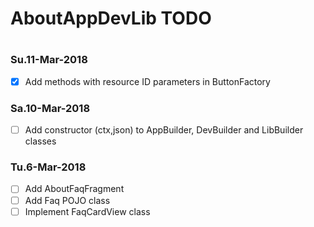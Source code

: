 #
# AboutAppDevLib TODO
#

### Su.11-Mar-2018
- [x] Add methods with resource ID parameters in ButtonFactory

### Sa.10-Mar-2018
- [ ] Add constructor (ctx,json) to AppBuilder, DevBuilder and LibBuilder classes

### Tu.6-Mar-2018
- [ ] Add AboutFaqFragment
- [ ] Add Faq POJO class
- [ ] Implement FaqCardView class